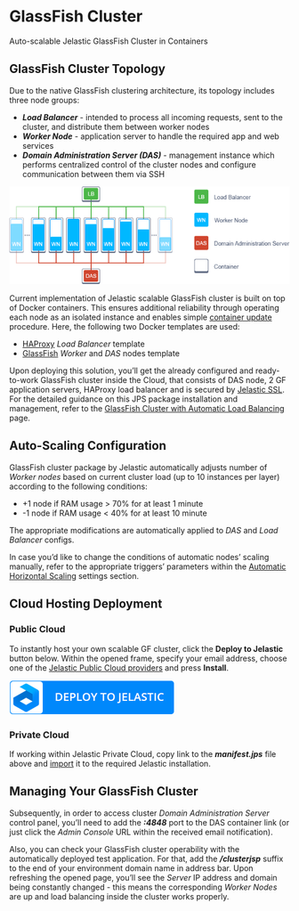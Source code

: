 # GlassFish Cluster


Auto-scalable Jelastic GlassFish Cluster in Containers


## GlassFish Cluster Topology


Due to the native GlassFish clustering architecture, its topology includes three node groups:
- **_Load Balancer_** - intended to process all incoming requests, sent to the cluster, and distribute them between worker nodes
- **_Worker Node_** - application server to handle the required app and web services
- **_Domain Administration Server (DAS)_** - management instance which performs centralized control of the cluster nodes and configure communication between them via SSH 

![GlassFish cluster scheme](/glassfish-cluster/img/gf-cluster.png)


Current implementation of Jelastic scalable GlassFish cluster is built on top of Docker containers. This ensures additional reliability through operating each node as an isolated instance and enables simple [container update](https://docs.jelastic.com/docker-update) procedure. Here, the following two Docker templates are used:
- [HAProxy](https://github.com/jelastic-jps/payara/tree/master/addons/haproxy-load-balancing) _Load Balancer_ template
- [GlassFish](https://github.com/jelastic-docker/glassfish) _Worker_ and _DAS_ nodes template


Upon deploying this solution, you’ll get the already configured and ready-to-work GlassFish cluster inside the Cloud, that consists of DAS node, 2 GF application servers, HAProxy load balancer and is secured by [Jelastic SSL](https://docs.jelastic.com/jelastic-ssl). For the detailed guidance on this JPS package installation and management, refer to the [GlassFish Cluster with Automatic Load Balancing](http://blog.jelastic.com/2016/08/16/how-to-configure-glassfish-cluster-with-automatic-load-balancing/) page.


## Auto-Scaling Configuration 


GlassFish cluster package by Jelastic automatically adjusts number of _Worker nodes_ based on current cluster load (up to 10 instances per layer) according to the following conditions:
- +1 node if RAM usage > 70% for at least 1 minute
- -1 node if RAM usage < 40% for at least 10 minute


The appropriate modifications are automatically applied to _DAS_ and _Load Balancer_ configs.


In case you’d like to change the conditions of automatic nodes’ scaling manually, refer to the appropriate triggers’ parameters within the [Automatic Horizontal Scaling](https://docs.jelastic.com/automatic-horizontal-scaling) settings section.


## Cloud Hosting Deployment


### Public Cloud


To instantly host your own scalable GF cluster, click the **Deploy to Jelastic** button below. Within the opened frame, specify your email address, choose one of the [Jelastic Public Cloud providers](https://jelastic.cloud/) and press **Install**.


[![Deploy](https://github.com/jelastic-jps/git-push-deploy/raw/master/images/deploy-to-jelastic.png)](https://jelastic.com/install-application/?manifest=https://raw.githubusercontent.com/jelastic-jps/glassfish/master/manifest.jps)





### Private Cloud


If working within Jelastic Private Cloud, copy link to the **_manifest.jps_** file above and [import](https://docs.jelastic.com/environment-import) it to the required Jelastic installation. 


## Managing Your GlassFish Cluster


Subsequently, in order to access cluster _Domain Administration Server_ control panel, you’ll need to add the **_:4848_** port to the DAS container link (or just click the _Admin Console_ URL within the received email notification).


Also, you can check your GlassFish cluster operability with the automatically deployed test application. For that, add the **_/clusterjsp_** suffix to the end of your environment domain name in address bar. Upon refreshing the opened page, you’ll see the _Server_ IP address and domain being constantly changed - this means the corresponding _Worker Nodes_ are up and load balancing inside the cluster works properly.
